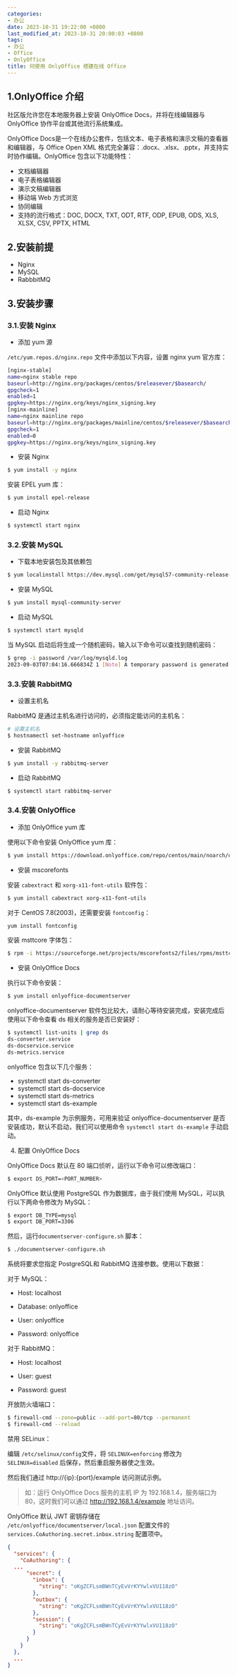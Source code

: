 ```yaml
---
categories:
- 办公
date: 2023-10-31 19:22:00 +0800
last_modified_at: 2023-10-31 20:00:03 +0800
tags:
- 办公
- Office
- OnlyOffice
title: 何使用 OnlyOffice 搭建在线 Office
---
```


## 1.OnlyOffice 介绍

社区版允许您在本地服务器上安装 OnlyOffice Docs，并将在线编辑器与 OnlyOffice 协作平台或其他流行系统集成。

OnlyOffice Docs是一个在线办公套件，包括文本、电子表格和演示文稿的查看器和编辑器，与 Office Open XML 格式完全兼容：.docx、.xlsx、.pptx，并支持实时协作编辑。OnlyOffice 包含以下功能特性：

- 文档编辑器
- 电子表格编辑器
- 演示文稿编辑器
- 移动端 Web 方式浏览
- 协同编辑
- 支持的流行格式：DOC, DOCX, TXT, ODT, RTF, ODP, EPUB, ODS, XLS, XLSX, CSV, PPTX, HTML

## 2.安装前提

- Nginx
- MySQL
- RabbbitMQ

## 3.安装步骤

### 3.1.安装 Nginx

- 添加 yum 源

`/etc/yum.repos.d/nginx.repo` 文件中添加以下内容，设置 nginx yum 官方库：

```bash
[nginx-stable]
name=nginx stable repo
baseurl=http://nginx.org/packages/centos/$releasever/$basearch/
gpgcheck=1
enabled=1
gpgkey=https://nginx.org/keys/nginx_signing.key
[nginx-mainline]
name=nginx mainline repo
baseurl=http://nginx.org/packages/mainline/centos/$releasever/$basearch/
gpgcheck=1
enabled=0
gpgkey=https://nginx.org/keys/nginx_signing.key
```

- 安装 Nginx

```bash
$ yum install -y nginx
```

安装 EPEL yum 库：

```bash
$ yum install epel-release
```

- 启动 Nginx

```bash
$ systemctl start nginx
```

### 3.2.安装 MySQL

- 下载本地安装包及其依赖包

```bash
$ yum localinstall https://dev.mysql.com/get/mysql57-community-release-el7-11.noarch.rpm 
```

- 安装 MySQL

```bash
$ yum install mysql-community-server
```

- 启动 MySQL

```bash
$ systemctl start mysqld
```

当 MySQL 启动后将生成一个随机密码，输入以下命令可以查找到随机密码：

```bash
$ grep -i password /var/log/mysqld.log
2023-09-03T07:04:16.666834Z 1 [Note] A temporary password is generated for root@localhost: aiwfrtTl7-=2
```

### 3.3.安装 RabbitMQ

- 设置主机名

RabbitMQ 是通过主机名进行访问的，必须指定能访问的主机名：

```bash
# 设置主机名
$ hostnamectl set-hostname onlyoffice
```

- 安装 RabbitMQ

```bash
$ yum install -y rabbitmq-server
```

- 启动 RabbitMQ

```bash
$ systemctl start rabbitmq-server
```

### 3.4.安装 OnlyOffice

- 添加 OnlyOffice yum 库

使用以下命令安装 OnlyOffice yum 库：

```bash
$ yum install https://download.onlyoffice.com/repo/centos/main/noarch/onlyoffice-repo.noarch.rpm
```

- 安装 mscorefonts

安装 `cabextract` 和 `xorg-x11-font-utils` 软件包：

```bash
$ yum install cabextract xorg-x11-font-utils
```

对于 CentOS 7.8(2003)，还需要安装 `fontconfig`：

```bash
yum install fontconfig
```

安装 msttcore 字体包：

```bash
$ rpm -i https://sourceforge.net/projects/mscorefonts2/files/rpms/msttcore-fonts-installer-2.6-1.noarch.rpm
```

- 安装 OnlyOffice Docs

执行以下命令安装：

```bash
$ yum install onlyoffice-documentserver
```

onlyoffice-documentserver 软件包比较大，请耐心等待安装完成，安装完成后使用以下命令查看 ds 相关的服务是否已安装好：

```bash
$ systemctl list-units | grep ds
ds-converter.service                                                                                                                                    loaded active running   Docs Converter
ds-docservice.service                                                                                                                                   loaded active running   Docs Docservice
ds-metrics.service                                                                                                                                      loaded active running   Docs Metrics
```

onlyoffice 包含以下几个服务：

- systemctl start ds-converter
- systemctl start ds-docservice
- systemctl start ds-metrics
- systemctl start ds-example

其中，ds-example 为示例服务，可用来验证 onlyoffice-documentserver 是否安装成功，默认不启动，我们可以使用命令 `systemctl start ds-example` 手动启动。

4. 配置 OnlyOffice Docs

OnlyOffice Docs 默认在 80 端口侦听，运行以下命令可以修改端口：

```bash
$ export DS_PORT=<PORT_NUMBER>
```

OnlyOffice 默认使用 PostgreSQL 作为数据库，由于我们使用 MySQL，可以执行以下两命令修改为 MySQL：

```bash
$ export DB_TYPE=mysql
$ export DB_PORT=3306
```

然后，运行`documentserver-configure.sh` 脚本：

```bash
$ ./documentserver-configure.sh
```

系统将要求您指定 PostgreSQL和 RabbitMQ 连接参数。使用以下数据：

对于 MySQL：

- Host: localhost

- Database: onlyoffice

- User: onlyoffice

- Password: onlyoffice

对于 RabbitMQ：

- Host: localhost

- User: guest

- Password: guest

开放防火墙端口：

```bash
$ firewall-cmd --zone=public --add-port=80/tcp --permanent
$ firewall-cmd --reload
```

禁用 SELinux：

编辑 `/etc/selinux/config`文件，将 `SELINUX=enforcing` 修改为 `SELINUX=disabled` 后保存，然后重启服务器使之生效。

然后我们通过 http://{ip}:{port}/example 访问测试示例。

> 如：运行 OnlyOffice Docs 服务的主机 IP 为 192.168.1.4，服务端口为 80，这时我们可以通过 http://192.168.1.4/example 地址访问。
>

OnlyOffice 默认 JWT 密钥存储在 `/etc/onlyoffice/documentserver/local.json` 配置文件的 `services.CoAuthoring.secret.inbox.string` 配置项中。

```json
{
  "services": {
    "CoAuthoring": {
  ...
      "secret": {
        "inbox": {
          "string": "oKgZCFLsmBWnTCyEvVrKYYwlxVU118zO"
        },
        "outbox": {
          "string": "oKgZCFLsmBWnTCyEvVrKYYwlxVU118zO"
        },
        "session": {
          "string": "oKgZCFLsmBWnTCyEvVrKYYwlxVU118zO"
        }
      }
    }
  },
  ...
}
```


